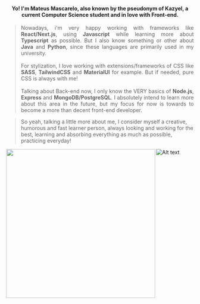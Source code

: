 <h4 align="center"> Yo! I'm Mateus Mascarelo, also known by the pseudonym of Kazyel, a current Computer Science student and in love with Front-end.</h4>

> <p align="justify">Nowadays, i'm very happy working with frameworks like <b>React/Next.js</b>, using <b>Javascript</b> while learning more about <b>Typescript</b> as possible. But I also know something or other about <b>Java</b> and <b>Python</b>, since these languages are primarily used in my university. <br><br>For stylization, I love working with extensions/frameworks of CSS like <b>SASS</b>, <b>TailwindCSS</b> and <b>MaterialUI</b> for example. But if needed, pure CSS is always with me! <br><br>Talking about Back-end now, I only know the VERY basics of <b>Node.js</b>, <b>Express</b> and <b>MongoDB/PostgreSQL</b>. I absolutely intend to learn more about this area in the future, but my focus for now is towards to become a more than decent front-end developer.
 
>So yeah, talking a little more about me, I consider myself a creative, humorous and fast learner person, always looking and working for the best, learning and absorbing everything as much as possible, practicing everyday!
 

![Alt text](https://spotify-recently-played-readme.vercel.app/api?user=uvftxlhokjash9j9ab2rsgwt8&count=2)<img align="left" src = "https://github-readme-streak-stats.herokuapp.com?user=Kazyel&theme=dark&hide_border=true" width = 400>

